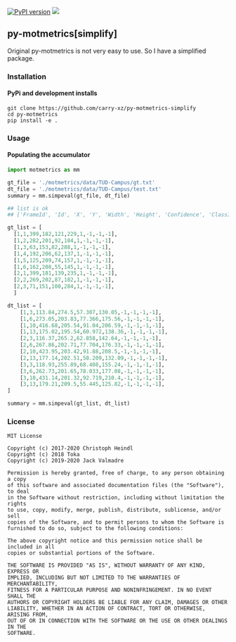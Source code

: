 

[![PyPI version](https://badge.fury.io/py/motmetrics.svg)](https://badge.fury.io/py/motmetrics) [![](https://travis-ci.org/cheind/py-motmetrics.svg?branch=master)](https://travis-ci.org/cheind/py-motmetrics)

## py-motmetrics[simplify]

Original py-motmetrics is not very easy to use. So I have a simplified package. 


### Installation

#### PyPi and development installs

```
git clone https://github.com/carry-xz/py-motmetrics-simplify
cd py-motmetrics 
pip install -e . 
```

### Usage

#### Populating the accumulator

```python
import motmetrics as mm

gt_file = './motmetrics/data/TUD-Campus/gt.txt'
dt_file = './motmetrics/data/TUD-Campus/test.txt'
summary = mm.simpeval(gt_file, dt_file)

## list is ok 
## ['FrameId', 'Id', 'X', 'Y', 'Width', 'Height', 'Confidence', 'ClassId', 'Visibility', 'unused']

gt_list = [
  [1,1,399,182,121,229,1,-1,-1,-1],
  [1,2,282,201,92,184,1,-1,-1,-1],
  [1,3,63,153,82,288,1,-1,-1,-1],
  [1,4,192,206,62,137,1,-1,-1,-1],
  [1,5,125,209,74,157,1,-1,-1,-1],
  [1,6,162,208,55,145,1,-1,-1,-1],
  [2,1,399,181,139,235,1,-1,-1,-1],
  [2,2,269,202,87,182,1,-1,-1,-1],
  [2,3,71,151,100,284,1,-1,-1,-1],
  ]

dt_list = [
    [1,3,113.84,274.5,57.307,130.05,-1,-1,-1,-1],
    [1,6,273.05,203.83,77.366,175.56,-1,-1,-1,-1],
    [1,10,416.68,205.54,91.04,206.59,-1,-1,-1,-1],
    [1,13,175.02,195.54,60.972,138.36,-1,-1,-1,-1],
    [2,3,116.37,265.2,62.858,142.64,-1,-1,-1,-1],
    [2,6,267.86,202.71,77.704,176.33,-1,-1,-1,-1],
    [2,10,423.95,203.42,91.88,208.5,-1,-1,-1,-1],
    [2,13,177.14,202.51,58.209,132.09,-1,-1,-1,-1],
    [3,3,118.93,255.89,68.408,155.24,-1,-1,-1,-1],
    [3,6,262.73,201.65,78.033,177.08,-1,-1,-1,-1],
    [3,10,431.14,201.32,92.719,210.4,-1,-1,-1,-1],
    [3,13,179.21,209.5,55.445,125.82,-1,-1,-1,-1],
]

summary = mm.simpeval(gt_list, dt_list)

```


### License

```
MIT License

Copyright (c) 2017-2020 Christoph Heindl
Copyright (c) 2018 Toka
Copyright (c) 2019-2020 Jack Valmadre

Permission is hereby granted, free of charge, to any person obtaining a copy
of this software and associated documentation files (the "Software"), to deal
in the Software without restriction, including without limitation the rights
to use, copy, modify, merge, publish, distribute, sublicense, and/or sell
copies of the Software, and to permit persons to whom the Software is
furnished to do so, subject to the following conditions:

The above copyright notice and this permission notice shall be included in all
copies or substantial portions of the Software.

THE SOFTWARE IS PROVIDED "AS IS", WITHOUT WARRANTY OF ANY KIND, EXPRESS OR
IMPLIED, INCLUDING BUT NOT LIMITED TO THE WARRANTIES OF MERCHANTABILITY,
FITNESS FOR A PARTICULAR PURPOSE AND NONINFRINGEMENT. IN NO EVENT SHALL THE
AUTHORS OR COPYRIGHT HOLDERS BE LIABLE FOR ANY CLAIM, DAMAGES OR OTHER
LIABILITY, WHETHER IN AN ACTION OF CONTRACT, TORT OR OTHERWISE, ARISING FROM,
OUT OF OR IN CONNECTION WITH THE SOFTWARE OR THE USE OR OTHER DEALINGS IN THE
SOFTWARE.
```


[Pandas]: http://pandas.pydata.org/
[MOTChallenge]: https://motchallenge.net/
[devkit]: https://motchallenge.net/devkit/

